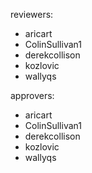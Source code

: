 reviewers:
- aricart
- ColinSullivan1
- derekcollison
- kozlovic
- wallyqs

approvers:
- aricart
- ColinSullivan1
- derekcollison
- kozlovic
- wallyqs
